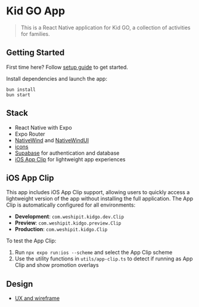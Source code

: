 # Kid GO App

> This is a React Native application for Kid GO, a collection of activities for families.

## Getting Started

First time here? Follow [setup guide](./docs/setup.md) to get started.

Install dependencies and launch the app:

```console
bun install
bun start
```

## Stack

- React Native with Expo
- Expo Router
- [NativeWind](https://www.nativewind.dev/) and [NativeWindUI](https://nativewindui.com/component/button)
- [icons](https://github.com/roninoss/icons)
- [Supabase](https://supabase.com/) for authentication and database
- [iOS App Clip](https://github.com/bndkt/react-native-app-clip) for lightweight app experiences

## iOS App Clip

This app includes iOS App Clip support, allowing users to quickly access a lightweight version of the app without installing the full application. The App Clip is automatically configured for all environments:

- **Development**: `com.weshipit.kidgo.dev.Clip`
- **Preview**: `com.weshipit.kidgo.preview.Clip`
- **Production**: `com.weshipit.kidgo.Clip`

To test the App Clip:
1. Run `npx expo run:ios --scheme` and select the App Clip scheme
2. Use the utility functions in `utils/app-clip.ts` to detect if running as App Clip and show promotion overlays

## Design

- [UX and wireframe](https://excalidraw.com/#json=lkGItA5_efXmwOf_muWk6,tQ5Zbm8U50CapfkbTCNgOw)
